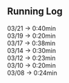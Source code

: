 ## Running Log

03/21 -> 0:40min  
03/19 -> 0:20min  
03/17 -> 0:38min  
03/14 -> 0:30min  
03/12 -> 0:23min  
03/10 -> 0:20min  
03/08 -> 0:24min  
